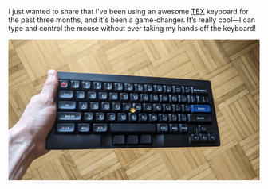 I just wanted to share that I've been using an awesome [TEX](https://tex.com.tw/) keyboard for the past three months, 
and it's been a game-changer. 
It’s really cool—I can type and control the mouse without ever taking my hands off the keyboard!

![](/files/posts/2024/08/03c98630-0aa6-4d86-8ac0-8938fbaf6846.png)
